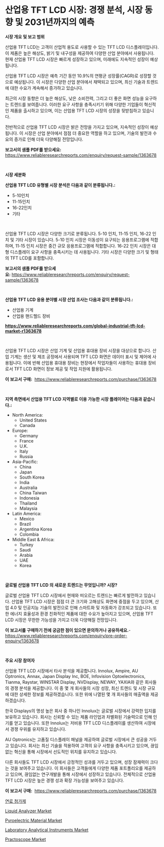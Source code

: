 <p><h1>산업용 TFT LCD 시장: 경쟁 분석, 시장 동향 및 2031년까지의 예측</h1></p><p><strong>시장 개요 및 보고 범위</strong></p>
<p><p>산업용 TFT LCD는 고객이 산업적 용도로 사용할 수 있는 TFT LCD 디스플레이입니다. 이 제품은 높은 해상도, 밝기 및 내구성을 제공하여 다양한 산업 분야에서 사용됩니다. 현재 산업용 TFT LCD 시장은 빠르게 성장하고 있으며, 미래에도 지속적인 성장이 예상됩니다. </p><p>산업용 TFT LCD 시장은 예측 기간 동안 10.9%의 연평균 성장률(CAGR)로 성장할 것으로 예상됩니다. 이 시장은 다양한 산업 분야에서 채택되고 있으며, 최신 기술과 트렌드에 대한 수요가 계속해서 증가하고 있습니다. </p><p>최근의 시장 동향은 더 높은 해상도, 낮은 소비전력, 그리고 더 좋은 화면 성능을 요구하는 트렌드를 보여줍니다. 이러한 요구 사항을 충족시키기 위해 다양한 기업들이 혁신적인 제품을 출시하고 있으며, 이는 산업용 TFT LCD 시장의 성장을 뒷받침하고 있습니다. </p><p>전반적으로 산업용 TFT LCD 시장은 밝은 전망을 가지고 있으며, 지속적인 성장이 예상됩니다. 이 시장은 산업 분야에서 점점 더 중요한 역할을 하고 있으며, 기술의 발전과 수요의 증가로 인해 더욱 다양해질 전망입니다.</p></p>
<p><strong>보고서의 샘플 PDF를 받으세요:</strong> <a href="https://www.reliableresearchreports.com/enquiry/request-sample/1363678">https://www.reliableresearchreports.com/enquiry/request-sample/1363678</a></p>
<p>&nbsp;</p>
<p><strong>시장 세분화</strong></p>
<p><strong>산업용 TFT LCD 유형별 시장 분석은 다음과 같이 분류됩니다.:</strong></p>
<p><ul><li>5-10인치</li><li>11-15인치</li><li>16-22인치</li><li>기타</li></ul></p>
<p>&nbsp;</p>
<p><p>산업용 TFT LCD 시장은 다양한 크기로 분류됩니다. 5-10 인치, 11-15 인치, 16-22 인치 및 기타 시장이 있습니다. 5-10 인치 시장은 이동성이 요구되는 응용프로그램에 적합하며, 11-15 인치 시장은 중간 규모 응용프로그램에 적합합니다. 16-22 인치 시장은 대형 디스플레이 요구 사항을 충족시키는 데 사용됩니다. 기타 시장은 다양한 크기 및 형태의 TFT LCD를 포함합니다.</p></p>
<p><strong>보고서의 샘플 PDF를 받으세요:</strong>&nbsp;<a href="https://www.reliableresearchreports.com/enquiry/request-sample/1363678">https://www.reliableresearchreports.com/enquiry/request-sample/1363678</a></p>
<p>&nbsp;</p>
<p><strong> 산업용 TFT LCD 응용 분야별 시장 산업 조사는 다음과 같이 분류됩니다.:</strong></p>
<p><ul><li>산업용 기계</li><li>산업용 핸드헬드 장비</li></ul></p>
<p><strong><a href="https://www.reliableresearchreports.com/global-industrial-tft-lcd-market-r1363678">https://www.reliableresearchreports.com/global-industrial-tft-lcd-market-r1363678</a></strong></p>
<p>&nbsp;</p>
<p><p>산업용 TFT LCD 시장은 산업 기계 및 산업용 휴대용 장비 시장을 대상으로 합니다. 산업 기계는 생산 및 제조 공정에서 사용되며 TFT LCD 화면은 데이터 표시 및 제어에 사용됩니다. 이에 반해 산업용 휴대용 장비는 현장에서 작업자들이 사용하는 휴대용 장비로서 TFT LCD 화면이 정보 제공 및 작업 지원에 활용됩니다.</p></p>
<p><strong>이 보고서 구매:</strong>&nbsp; <a href="https://www.reliableresearchreports.com/purchase/1363678">https://www.reliableresearchreports.com/purchase/1363678</a></p>
<p>&nbsp;</p>
<p><strong>지역 측면에서 산업용 TFT LCD 지역별로 이용 가능한 시장 플레이어는 다음과 같습니다.:</strong></p>
<p><ul>
    <li>
        North America:
        <ul>
            <li>United States</li>
            <li>Canada</li>
        </ul>
    </li>
    <li>
        Europe:
        <ul>
            <li>Germany</li>
            <li>France</li>
            <li>U.K.</li>
            <li>Italy</li>
            <li>Russia</li>
        </ul>
    </li>
    <li>
        Asia-Pacific:
        <ul>
            <li>China</li>
            <li>Japan</li>
            <li>South Korea</li>
            <li>India</li>
            <li>Australia</li>
            <li>China Taiwan</li>
            <li>Indonesia</li>
            <li>Thailand</li>
            <li>Malaysia</li>
        </ul>
    </li>
    <li>
        Latin America:
        <ul>
            <li>Mexico</li>
            <li>Brazil</li>
            <li>Argentina Korea</li>
            <li>Colombia</li>
        </ul>
    </li>
    <li>
        Middle East & Africa:
        <ul>
            <li>Turkey</li>
            <li>Saudi</li>
            <li>Arabia</li>
            <li>UAE</li>
            <li>Korea</li>
        </ul>
    </li>
    </ul></p>
<p>&nbsp;</p>
<p><strong>글로벌 산업용 TFT LCD 의 새로운 트렌드는 무엇입니까? 시장?</strong></p>
<p><p>글로벌 산업용 TFT LCD 시장에서 현재와 떠오르는 트렌드는 빠르게 발전하고 있습니다. 산업용 TFT LCD 시장은 점점 더 큰 크기와 고해상도 화면에 중점을 두고 있으며, 산업 4.0 및 인공지능 기술의 발전으로 인해 스마트화 및 자동화가 강조되고 있습니다. 또한 에너지 효율성과 환경 친화적인 제품에 대한 수요가 높아지고 있으며, 산업용 TFT LCD 시장은 무한한 가능성을 가지고 더욱 다양해질 전망입니다.</p></p>
<p><strong>이 보고서를 구매하기 전에 궁금한 점이 있으면 문의하거나 공유하세요.</strong>- <a href="https://www.reliableresearchreports.com/enquiry/pre-order-enquiry/1363678">https://www.reliableresearchreports.com/enquiry/pre-order-enquiry/1363678</a></p>
<p>&nbsp;</p>
<p><strong>주요 시장 참여자</strong></p>
<p><p>산업용 TFT LCD 시장에서 타사 분석을 제공합니다. Innolux, Ampire, AU Optronics, Annax, Japan Display Inc, BOE, Infovision Optoelectronics, Tianma, Raystar, WINSTAR Display, NVDisplay, NEWAY, YAXIA와 같은 회사들의 경쟁 분석을 제공합니다. 이 중 몇 개 회사들의 시장 성장, 최신 트렌드 및 시장 규모에 대한 상세한 정보를 제공하겠습니다. 또한 위에 나열된 몇 개 회사들의 매출액을 제공하겠습니다.</p><p>한국 Displays의 명성 높은 회사 중 하나인 Innolux는 글로벌 시장에서 강력한 입지를 보유하고 있습니다. 회사는 신뢰할 수 있는 제품 라인업과 차별화된 기술력으로 인해 인기를 얻고 있습니다. 또한 Innolux는 저비용 TFT LCD 디스플레이를 생산하여 시장에서 경쟁 우위를 유지하고 있습니다.</p><p>AU Optronics는 고품질 디스플레이 패널을 제공하여 글로벌 시장에서 큰 성공을 거두고 있습니다. 회사는 최신 기술을 적용하여 고객의 요구 사항을 충족시키고 있으며, 끊임없는 혁신을 통해 시장에서 선도적인 위치를 유지하고 있습니다.</p><p>다른 회사들도 TFT LCD 시장에서 긍정적인 성과를 거두고 있으며, 성장 잠재력이 크다는 것을 보여주고 있습니다. 이 회사들은 고객들에게 다양한 제품 포트폴리오를 제공하고 있으며, 끊임없는 연구개발을 통해 시장에서 성장하고 있습니다. 전체적으로 산업용 TFT LCD 시장은 높은 경쟁 성과 확장 가능성을 보여주고 있습니다.</p></p>
<p><strong>이 보고서 구매:</strong>&nbsp;&nbsp;<a href="https://www.reliableresearchreports.com/purchase/1363678">https://www.reliableresearchreports.com/purchase/1363678</a></p>
<p><p><a href="https://github.com/fredrickeglers/Market-Research-Report-List-1/blob/main/172886928968.md">연료 첨가제</a></p><p><a href="https://github.com/derrinmiltonellis35gcl/Market-Research-Report-List-2/blob/main/liquid-analyzer-market.md">Liquid Analyzer Market</a></p><p><a href="https://issuu.com/reportprime-2/docs/pyroelectric-material-market-size-2030.pptx">Pyroelectric Material Market</a></p><p><a href="https://view.publitas.com/reportprime-1/laboratory-analytical-instruments-market-report-reveals-the-latest-trends-and-growth-opportunities-of-this-market/">Laboratory Analytical Instruments Market</a></p><p><a href="https://confirmed-shield-e13.notion.site/Practoscope-Market-Insights-into-Market-CAGR-Market-Trends-and-Growth-Strategies-4ceebab1d0764068a6d9d5df3d368525">Practoscope Market</a></p></p>